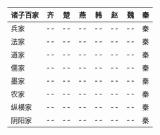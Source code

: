 |诸子百家|齐|楚|燕|韩|赵|魏|秦|
|--|--|--|--|--|--|--|--|
|兵家|--|--|--|--|--|--|秦|
|法家|--|--|--|--|--|--|秦|
|道家|--|--|--|--|--|--|秦|
|儒家|--|--|--|--|--|--|秦|
|墨家|--|--|--|--|--|--|秦|
|农家|--|--|--|--|--|--|秦|
|纵横家|--|--|--|--|--|--|秦|
|阴阳家|--|--|--|--|--|--|秦|
